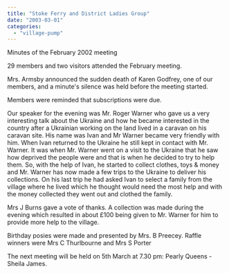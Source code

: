 ```yaml
---
title: "Stoke Ferry and District Ladies Group"
date: "2003-03-01"
categories: 
  - "village-pump"
---
```


Minutes of the February 2002 meeting

29 members and two visitors attended the February meeting.

Mrs. Armsby announced the sudden death of Karen Godfrey, one of our members, and a minute's silence was held before the meeting started.

Members were reminded that subscriptions were due.

Our speaker for the evening was Mr. Roger Warner who gave us a very interesting talk about the Ukraine and how he became interested in the country after a Ukrainian working on the land lived in a caravan on his caravan site. His name was Ivan and Mr Warner became very friendly with him. When Ivan returned to the Ukraine he still kept in contact with Mr. Warner. It was when Mr. Warner went on a visit to the Ukraine that he saw how deprived the people were and that is when he decided to try to help them. So, with the help of Ivan, he started to collect clothes, toys & money and Mr. Warner has now made a few trips to the Ukraine to deliver his collections. On his last trip he had asked Ivan to select a family from the village where he lived which he thought would need the most help and with the money collected they went out and clothed the family.

Mrs J Burns gave a vote of thanks. A collection was made during the evening which resulted in about £100 being given to Mr. Warner for him to provide more help to the village.

Birthday posies were made and presented by Mrs. B Preecey. Raffle winners were Mrs C Thurlbourne and Mrs S Porter

The next meeting will be held on 5th March at 7.30 pm: Pearly Queens - Sheila James.
